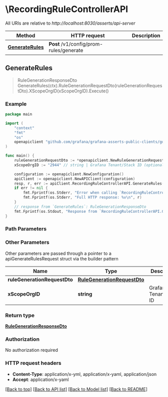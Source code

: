 # \RecordingRuleControllerAPI

All URIs are relative to *http://localhost:8030/asserts/api-server*

Method | HTTP request | Description
------------- | ------------- | -------------
[**GenerateRules**](RecordingRuleControllerAPI.md#GenerateRules) | **Post** /v1/config/prom-rules/generate | 



## GenerateRules

> RuleGenerationResponseDto GenerateRules(ctx).RuleGenerationRequestDto(ruleGenerationRequestDto).XScopeOrgID(xScopeOrgID).Execute()



### Example

```go
package main

import (
	"context"
	"fmt"
	"os"
	openapiclient "github.com/grafana/grafana-asserts-public-clients/go/gcom"
)

func main() {
	ruleGenerationRequestDto := *openapiclient.NewRuleGenerationRequestDto() // RuleGenerationRequestDto | 
	xScopeOrgID := "2944" // string | Grafana Tenant/Stack ID (optional)

	configuration := openapiclient.NewConfiguration()
	apiClient := openapiclient.NewAPIClient(configuration)
	resp, r, err := apiClient.RecordingRuleControllerAPI.GenerateRules(context.Background()).RuleGenerationRequestDto(ruleGenerationRequestDto).XScopeOrgID(xScopeOrgID).Execute()
	if err != nil {
		fmt.Fprintf(os.Stderr, "Error when calling `RecordingRuleControllerAPI.GenerateRules``: %v\n", err)
		fmt.Fprintf(os.Stderr, "Full HTTP response: %v\n", r)
	}
	// response from `GenerateRules`: RuleGenerationResponseDto
	fmt.Fprintf(os.Stdout, "Response from `RecordingRuleControllerAPI.GenerateRules`: %v\n", resp)
}
```

### Path Parameters



### Other Parameters

Other parameters are passed through a pointer to a apiGenerateRulesRequest struct via the builder pattern


Name | Type | Description  | Notes
------------- | ------------- | ------------- | -------------
 **ruleGenerationRequestDto** | [**RuleGenerationRequestDto**](RuleGenerationRequestDto.md) |  | 
 **xScopeOrgID** | **string** | Grafana Tenant/Stack ID | 

### Return type

[**RuleGenerationResponseDto**](RuleGenerationResponseDto.md)

### Authorization

No authorization required

### HTTP request headers

- **Content-Type**: application/x-yml, application/x-yaml, application/json
- **Accept**: application/x-yaml

[[Back to top]](#) [[Back to API list]](../README.md#documentation-for-api-endpoints)
[[Back to Model list]](../README.md#documentation-for-models)
[[Back to README]](../README.md)

